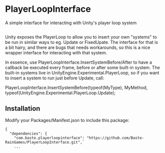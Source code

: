 # PlayerLoopInterface
A simple interface for interacting with Unity's player loop system

## 

Unity exposes the PlayerLoop to allow you to insert your own "systems" to be run in similar ways to eg. Update or FixedUpate.
The interface for that is a bit hairy, and there are bugs that needs workarounds, so this is a nice wrapper interface for interacting with that system.

In essence, use PlayerLoopInterface.InsertSystemBefore/After to have a callback be executed every frame, before or after some built-in system.
The built-in systems live in UnityEngine.Experimental.PlayerLoop, so if you want to insert a system to run just before Update, call:

PlayerLoopInterface.InsertSystemBefore(typeof(MyType), MyMethod, typeof(UnityEngine.Experimental.PlayerLoop.Update);

## Installation

Modify your Packages/Manifest.json to include this package:

```
{
  "dependencies": {
    "com.baste.playerloopinterface": "https://github.com/Baste-RainGames/PlayerLoopInterface.git",`
    ...
```

